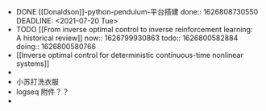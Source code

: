 - DONE [[Donaldson]]-python-pendulum-平台搭建 
  done:: 1626808730550
  DEADLINE: <2021-07-20 Tue>
- TODO [[From inverse optimal control to inverse reinforcement learning: A historical review]]
  now:: 1626799930863
  todo:: 1626800582884
  doing:: 1626800580766
- [[Inverse optimal control for deterministic continuous-time nonlinear systems]]
-
- 小苏打洗衣服
- logseq 附件？？
-